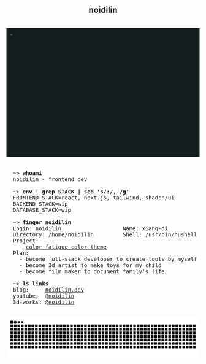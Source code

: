 <h2 align="center">noidilin</h2>

<br>

<div align="center">
  <picture>
    <source media="(prefers-color-scheme: dark)" srcset="https://raw.githubusercontent.com/noidilin/noidilin/terminal/output.gif">
    <source media="(prefers-color-scheme: light)" srcset="https://raw.githubusercontent.com/noidilin/noidilin/terminal/output.gif">
    <img alt="GIFOS terminal animation" src="https://raw.githubusercontent.com/noidilin/noidilin/terminal/output.gif">
  </picture>
</div>

<br>

<pre>
  ~> <strong>whoami</strong>
  noidilin - frontend dev

  ~> <strong>env | grep STACK | sed 's/:/, /g'</strong>
  FRONTEND_STACK=react, next.js, tailwind, shadcn/ui
  BACKEND_STACK=wip
  DATABASE_STACK=wip

  ~> <strong>finger noidilin</strong>
  Login: noidilin                   Name: xiang-di
  Directory: /home/noidilin         Shell: /usr/bin/nushell
  Project:
    - <a href="https://github.com/noidilin/color-fatigue">color-fatigue color theme</a>
  Plan:
    - become full-stack developer to create tools by myself
    - become 3d artist to make toys for my child
    - become film maker to document family's life

  ~> <strong>ls links</strong>
  blog:     <a href="https://github.com/noidilin/noidilin">noidilin.dev</a>
  youtube:  <a href="https://www.youtube.com/@noidilin">@noidilin</a>
  3d-works: <a href="https://www.instagram.com/noidilin/">@noidilin</a>
</pre>

<br>

<div align="center">
  <picture align="center">
    <source media="(prefers-color-scheme: dark)" srcset="https://raw.githubusercontent.com/noidilin/noidilin/snake/snake-dark.svg">
    <source media="(prefers-color-scheme: light)" srcset="https://raw.githubusercontent.com/noidilin/noidilin/snake/snake.svg">
    <img alt="github contribution grid snake animation" src="https://raw.githubusercontent.com/noidilin/noidilin/snake/snake.svg">
  </picture>
</div>
